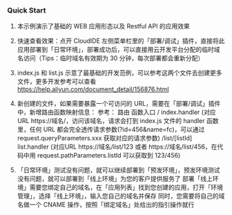### Quick Start

1. 本示例演示了基础的 WEB 应用形态以及 Restful API 的应用效果

2. 快速查看效果：点开 CloudIDE 左侧菜单栏里的「部署/调试」插件，直接将此应用部署到「日常环境」，部署成功后，可以直接用云开发平台分配的临时域名访问（Tips：临时域名有效期为 30 分钟，每次部署都会重新分配）

3. index.js 和 list.js 示意了最基础的开发范例，可以参考这两个文件去创建更多文件，更多开发参考可以查看 https://help.aliyun.com/document_detail/156876.html

4. 新创建的文件，如果需要暴露一个可访问的 URL，需要在「部署/调试」插件中，新增路由函数映射信息：
   参考：
   路由             函数入口
   /               index.handler     (对应URL https://域名/，访问该域名，请求会打到 index.js 文件的 handler 函数里，任何 URL 都会完全透传请求参数(?id=456&name=fc)，可以通过 request.queryParameters.xxx 获取对应的请求参数)
   /list/[listId]  list.handler      (对应URL https://域名/list/123 或者 https://域名/list/456，在代码中用 request.pathParameters.listId 可以获取到 123/456)

5. 「日常环境」测试没有问题，就可以继续部署到「预发环境」，预发环境测试没有问题，就可以部署到「线上环境」为您的客户提供服务了
   部署「线上环境」需要您绑定自己的域名，在「应用列表」找到您创建的应用，打开「环境管理」，选择「线上环境」，输入您自己的域名并保存
   同时，您需要将自己的域名做一个 CNAME 操作，按照「绑定域名」处给出的指引操作就行